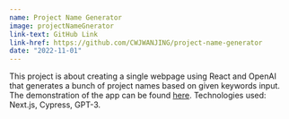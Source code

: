 ```yaml
---
name: Project Name Generator
image: projectNameGnerator
link-text: GitHub Link
link-href: https://github.com/CWJWANJING/project-name-generator
date: "2022-11-01"
---
```


This project is about creating a single webpage using React and OpenAI that generates a bunch of project names based on given keywords input. The demonstration of the app can be found [here](https://youtu.be/1aQnDuiXf_4).
Technologies used: Next.js, Cypress, GPT-3.
